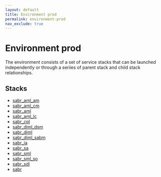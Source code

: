 ```yaml
---
layout: default
title: Environment prod
permalink: environment-prod
nav_exclude: true
---
```


# Environment prod
The environment consists of a set of service stacks that can be launched independently or through a seriies of 
parent stack and child stack relationships.

## Stacks
* [sabr_aml_am](environment--sabr-aml-am-prod)
* [sabr_aml_cm](environment--sabr-aml-cm-prod)
* [sabr_aml](environment--sabr-aml-prod)
* [sabr_aml_lc](environment--sabr-aml-lc-prod)
* [sabr_cpl](environment--sabr-cpl-prod)
* [sabr_diml_dsm](environment--sabr-diml-dsm-prod)
* [sabr_diml](environment--sabr-diml-prod)
* [sabr_diml_sabm](environment--sabr-diml-sabm-prod)
* [sabr_ia](environment--sabr-ia-prod)
* [sabr_sa](environment--sabr-sa-prod)
* [sabr_sml](environment--sabr-sml-prod)
* [sabr_sml_so](environment--sabr-sml-so-prod)
* [sabr_sdi](environment--sabr-sdi-prod)
* [sabr](environment--sabr-prod)
    
